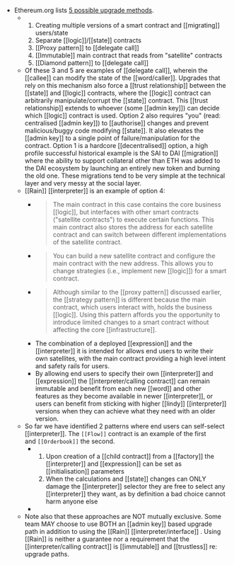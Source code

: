 - Ethereum.org lists [5 possible upgrade methods](https://ethereum.org/fr/developers/docs/smart-contracts/upgrading/).
	- 1. Creating multiple versions of a smart contract and [[migrating]] users/state
	  2. Separate [[logic]]/[[state]] contracts
	  3. [[Proxy pattern]] to [[delegate call]]
	  4. [[Immutable]] main contract that reads from "satellite" contracts
	  5. [[Diamond pattern]] to [[delegate call]]
	- Of these 3 and 5 are examples of [[delegate call]], wherein the [[callee]] can modify the state of the [[word/caller]]. Upgrades that rely on this mechanism also force a [[trust relationship]] between the [[state]] and [[logic]] contracts, where the [[logic]] contract can arbitrarily manipulate/corrupt the [[state]] contract. This [[trust relationship]] extends to whoever (some [[admin key]]) can decide which [[logic]] contract is used.
	  Option 2 also requires "you" (read: centralised [[admin key]]) to [[authorise]] changes and prevent malicious/buggy code modifying [[state]]. It also elevates the [[admin key]] to a single point of failure/manipulation for the contract.
	  Option 1 is a hardcore [[decentralised]] option, a high profile successful historical example is the SAI to DAI [[migration]] where the ability to support collateral other than ETH was added to the DAI ecosystem by launching an entirely new token and burning the old one. These migrations tend to be very simple at the technical layer and very messy at the social layer.
	- [[Rain]] [[interpreter]] is an example of option 4:
		- > The main contract in this case contains the core business [[logic]], but interfaces with other smart contracts ("satellite contracts") to execute certain functions. This main contract also stores the address for each satellite contract and can switch between different implementations of the satellite contract.
		- > You can build a new satellite contract and configure the main contract with the new address. This allows you to change strategies (i.e., implement new [[logic]]) for a smart contract.
		- > Although similar to the [[proxy pattern]] discussed earlier, the [[strategy pattern]] is different because the main contract, which users interact with, holds the business [[logic]]. Using this pattern affords you the opportunity to introduce limited changes to a smart contract without affecting the core [[infrastructure]].
		- The combination of a deployed [[expression]] and the [[interpreter]] it is intended for allows end users to write their own satellites, with the main contract providing a high level intent and safety rails for users.
		- By allowing end users to specify their own [[interpreter]] and [[expression]] the [[interpreter/calling contract]] can remain immutable and benefit from each new [[word]] and other features as they become available in newer [[interpreter]], or users can benefit from sticking with higher [[lindy]] [[interpreter]] versions when they can achieve what they need with an older version.
	- So far we have identified 2 patterns where end users can self-select [[interpreter]].
	  The `[[Flow]]` contract is an example of the first and `[[Orderbook]]` the second.
		- 1. Upon creation of a [[child contract]] from a [[factory]] the [[interpreter]] and [[expression]] can be set as [[initialisation]] parameters
		  2. When the calculations and [[state]] changes can ONLY damage the [[interpreter]] selector they are free to select any [[interpreter]] they want, as by definition a bad choice cannot harm anyone else
		-
	- Note also that these approaches are NOT mutually exclusive. Some team MAY choose to use BOTH an [[admin key]] based upgrade path in addition to using the [[Rain]] [[interpreter/interface]] . Using [[Rain]] is neither a guarantee nor a requirement that the [[interpreter/calling contract]] is [[immutable]] and [[trustless]] re: upgrade paths.
